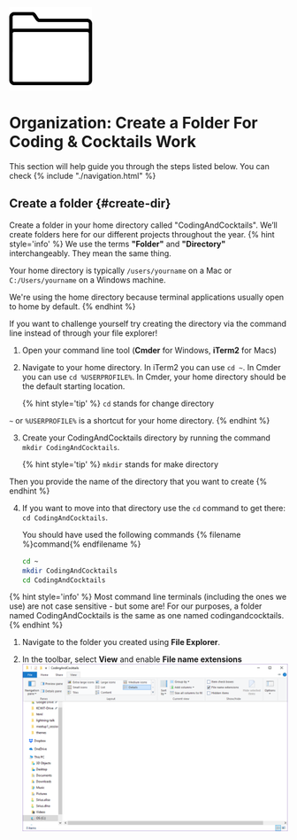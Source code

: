 ![](images/folder.png)

# Organization: Create a Folder For Coding & Cocktails Work

This section will help guide you through the steps listed below. You can check 
{% include "./navigation.html" %}

## Create a folder {#create-dir}
Create a folder in your home directory called "CodingAndCocktails". We’ll create folders here for our different projects throughout the year.
{% hint style='info' %}
We use the terms **"Folder"** and **"Directory"** interchangeably.  They mean the same thing.

Your home directory is typically `/users/yourname` on a Mac or `C:/Users/yourname` on a Windows machine.

We're using the home directory because terminal applications usually open to home by default. 
{% endhint %}

If you want to challenge yourself try creating the directory via the command line instead of through your file explorer!

1. Open your command line tool (**Cmder** for Windows, **iTerm2** for Macs)
2. Navigate to your home directory. In iTerm2 you can use `cd ~`. In Cmder you can use `cd %USERPROFILE%`. In Cmder, your home directory should be the default starting location.

    {% hint style='tip' %}
`cd` stands for change directory

`~` or `%USERPROFILE%` is a shortcut for your home directory.
    {% endhint %}

3. Create your CodingAndCocktails directory by running the command `mkdir CodingAndCocktails`.

    {% hint style='tip' %}
`mkdir` stands for make directory

Then you provide the name of the directory that you want to create
    {% endhint %}

4. If you want to move into that directory use the `cd` command to get there: `cd CodingAndCocktails`.  

   
   You should have used the following commands
   {% filename %}command{% endfilename %}
   ```bash
   cd ~
   mkdir CodingAndCocktails
   cd CodingAndCocktails
   ```

{% hint style='info' %}
Most command line terminals (including the ones we use) are not case sensitive - but some are! For our purposes, a folder named CodingAndCocktails is the same as one named codingandcocktails.
{% endhint %}

<!--sec data-title="Windows Only: Enable viewing file extensions" data-id="section0" data-show=true data-collapse=true ces-->
1. Navigate to the folder you created using **File Explorer**.

1. In the toolbar, select **View** and enable **File name extensions**
![](images/view-extensions.png)
<!--endsec-->
